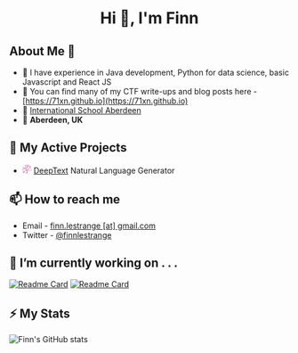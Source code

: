 <h1 align="center">Hi 👋, I'm Finn</h1>

## About Me 📌

 * 🐍 I have experience in Java development, Python for data science, basic Javascript and React JS
 * 📠 You can find many of my CTF write-ups and blog posts here - [https://71xn.github.io](https://71xn.github.io)
 * 🎒 [International School Aberdeen](https://github.com/InternationalSchoolAberdeen)
 * 📍 **Aberdeen, UK**

## 🧠 My Active Projects
 * ![](https://github.com/InternationalSchoolAberdeen/aiproject/raw/main/favicon-16x16.png) [DeepText](https://internationalschoolaberdeen.github.io/aiproject/) Natural Language Generator

## 📫 How to reach me
 * Email - [finn.lestrange [at] gmail.com](mailto:finn.lestrange@gmail.com)
 * Twitter - [@finnlestrange](https://twitter.com/finnlestrange)


## 🔭 I’m currently working on . . .
[![Readme Card](https://github-readme-stats.vercel.app/api/pin/?username=71xn&repo=DeepText&theme=material-palenight)](https://github.com/71xn/DeepText)
[![Readme Card](https://github-readme-stats.vercel.app/api/pin/?username=71xn&repo=learning-python&theme=material-palenight)](https://github.com/71xn/learning-python)

## ⚡ My Stats

![Finn's GitHub stats](https://github-readme-stats.vercel.app/api?username=71xn&show_icons=true&theme=material-palenight) 
<!-- [![Top Langs](https://github-readme-stats.vercel.app/api/top-langs/?username=71xn&layout=compact&theme=material-palenight)](https://github.com/71xn)
